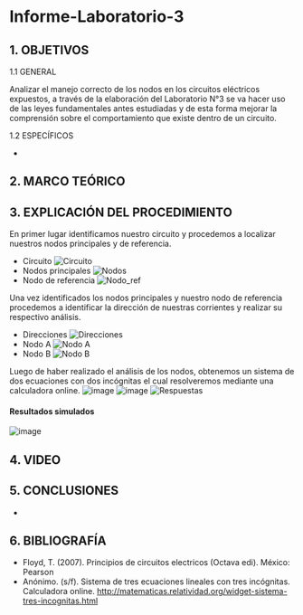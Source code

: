 # Informe-Laboratorio-3
## 1. OBJETIVOS

   1.1 GENERAL
   
Analizar el manejo correcto de los nodos en los circuitos eléctricos expuestos, a través de la elaboración del Laboratorio N°3 se va hacer uso de las leyes fundamentales antes estudiadas y de esta forma mejorar la comprensión sobre el comportamiento que existe dentro de un circuito.

   1.2 ESPECÍFICOS
   
*    

## 2. MARCO TEÓRICO



## 3. EXPLICACIÓN DEL PROCEDIMIENTO

En primer lugar identificamos nuestro circuito y procedemos a localizar nuestros nodos principales y de referencia.
* Circuito
![Circuito](https://user-images.githubusercontent.com/93681159/143967999-09a38dd4-c952-4f5f-9b72-416e717354ce.jpeg)
* Nodos principales
![Nodos](https://user-images.githubusercontent.com/93681159/143968008-051fd986-8f34-4872-89b0-67ef7e478290.jpg)
* Nodo de referencia
![Nodo_ref](https://user-images.githubusercontent.com/93681159/143967680-d28ee2a0-cc8d-4786-97a0-2ab62bf4852d.jpg)

Una vez identificados los nodos principales y nuestro nodo de referencia procedemos a identificar la dirección de nuestras corrientes y realizar su respectivo análisis.
* Direcciones
![Direcciones](https://user-images.githubusercontent.com/93681159/143970057-3ef0e2df-47ff-472e-a58d-30b68e61301d.jpeg)
* Nodo A
![Nodo A](https://user-images.githubusercontent.com/93681159/143970065-f176e92c-4687-4eab-9a77-0061a6f854f4.jpeg)
* Nodo B
![Nodo B](https://user-images.githubusercontent.com/93681159/143970620-06a40065-1960-4cea-afe7-67be7ae7125f.jpeg)

Luego de haber realizado el análisis de los nodos, obtenemos un sistema de dos ecuaciones con dos incógnitas el cual resolveremos mediante una calculadora online.
![image](https://user-images.githubusercontent.com/93681159/143970931-ed5c5e60-69fe-4414-8938-46785cb21bb8.png)
![image](https://user-images.githubusercontent.com/93681159/143970964-4904ed0d-1e41-4bf5-bc55-d6d640667e04.png)
![Respuestas](https://user-images.githubusercontent.com/93681159/143971447-fa33f8bf-2f7e-4e7c-8d64-2a4bc0ca2fbd.jpeg)
#### Resultados simulados
![image](https://user-images.githubusercontent.com/93681159/143973341-20610dca-dd65-491a-8022-284d75d401b6.png)

## 4. VIDEO



## 5. CONCLUSIONES
* 
## 6. BIBLIOGRAFÍA 
* Floyd, T. (2007). Principios de circuitos electricos (Octava edi). México: Pearson
* Anónimo. (s/f). Sistema de tres ecuaciones lineales con tres incógnitas. Calculadora online. http://matematicas.relatividad.org/widget-sistema-tres-incognitas.html

